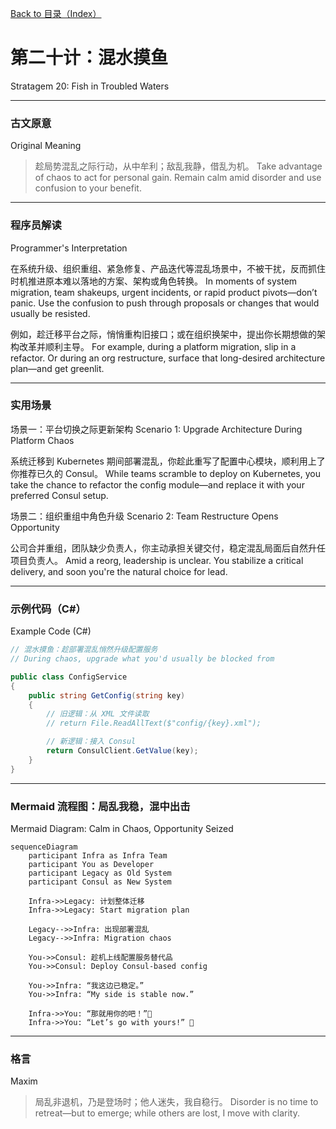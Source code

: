 [Back to 目录（Index）](https://github.com/uwspstar/The-36-Stratagems-for-Programmers/blob/main/Index.md)

# 第二十计：混水摸鱼

Stratagem 20: Fish in Troubled Waters

---

### 古文原意

Original Meaning

> 趁局势混乱之际行动，从中牟利；敌乱我静，借乱为机。
> Take advantage of chaos to act for personal gain. Remain calm amid disorder and use confusion to your benefit.

---

### 程序员解读

Programmer's Interpretation

在系统升级、组织重组、紧急修复、产品迭代等混乱场景中，不被干扰，反而抓住时机推进原本难以落地的方案、架构或角色转换。
In moments of system migration, team shakeups, urgent incidents, or rapid product pivots—don’t panic. Use the confusion to push through proposals or changes that would usually be resisted.

例如，趁迁移平台之际，悄悄重构旧接口；或在组织换架中，提出你长期想做的架构改革并顺利主导。
For example, during a platform migration, slip in a refactor. Or during an org restructure, surface that long-desired architecture plan—and get greenlit.

---

### 实用场景

场景一：平台切换之际更新架构
Scenario 1: Upgrade Architecture During Platform Chaos

系统迁移到 Kubernetes 期间部署混乱，你趁此重写了配置中心模块，顺利用上了你推荐已久的 Consul。
While teams scramble to deploy on Kubernetes, you take the chance to refactor the config module—and replace it with your preferred Consul setup.

场景二：组织重组中角色升级
Scenario 2: Team Restructure Opens Opportunity

公司合并重组，团队缺少负责人，你主动承担关键交付，稳定混乱局面后自然升任项目负责人。
Amid a reorg, leadership is unclear. You stabilize a critical delivery, and soon you're the natural choice for lead.

---

### 示例代码（C#）

Example Code (C#)

```csharp
// 混水摸鱼：趁部署混乱悄然升级配置服务
// During chaos, upgrade what you'd usually be blocked from

public class ConfigService
{
    public string GetConfig(string key)
    {
        // 旧逻辑：从 XML 文件读取
        // return File.ReadAllText($"config/{key}.xml");

        // 新逻辑：接入 Consul
        return ConsulClient.GetValue(key);
    }
}
```

---

### Mermaid 流程图：局乱我稳，混中出击

Mermaid Diagram: Calm in Chaos, Opportunity Seized

```mermaid
sequenceDiagram
    participant Infra as Infra Team
    participant You as Developer
    participant Legacy as Old System
    participant Consul as New System

    Infra->>Legacy: 计划整体迁移  
    Infra->>Legacy: Start migration plan

    Legacy-->>Infra: 出现部署混乱  
    Legacy-->>Infra: Migration chaos

    You->>Consul: 趁机上线配置服务替代品  
    You->>Consul: Deploy Consul-based config

    You->>Infra: “我这边已稳定。”  
    You->>Infra: “My side is stable now.”

    Infra->>You: “那就用你的吧！”👏  
    Infra->>You: “Let’s go with yours!” 👏
```

---

### 格言

Maxim

> 局乱非退机，乃是登场时；他人迷失，我自稳行。
> Disorder is no time to retreat—but to emerge; while others are lost, I move with clarity.
